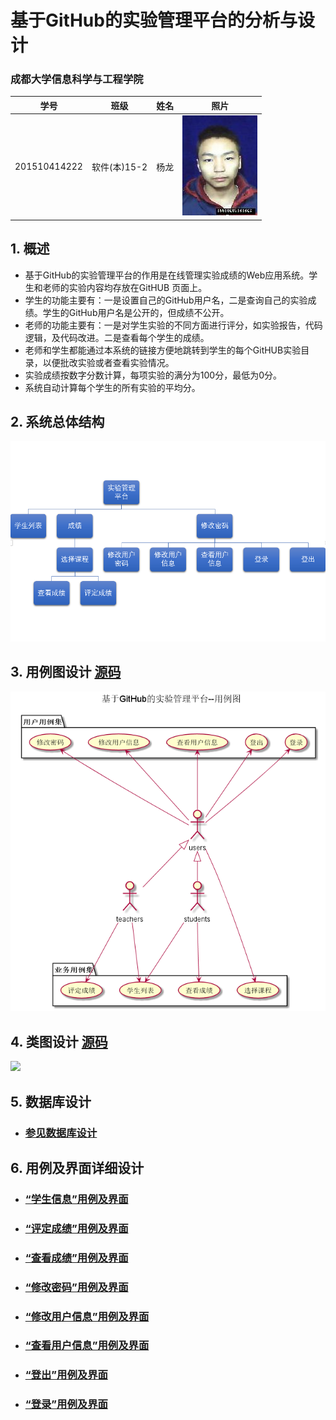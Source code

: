 # 基于GitHub的实验管理平台的分析与设计

### 成都大学信息科学与工程学院
|学号|班级|姓名|照片|
 |:-------:|:-------------: | :----------:|:---:|
 |201510414222|软件(本)15-2|杨龙|![flow1](../myself.jpg)|

## 1. 概述
- 基于GitHub的实验管理平台的作用是在线管理实验成绩的Web应用系统。学生和老师的实验内容均存放在GitHUB
页面上。
- 学生的功能主要有：一是设置自己的GitHub用户名，二是查询自己的实验成绩。学生的GitHub用户名是公开的，但成绩不公开。
- 老师的功能主要有：一是对学生实验的不同方面进行评分，如实验报告，代码逻辑，及代码改进。二是查看每个学生的成绩。
- 老师和学生都能通过本系统的链接方便地跳转到学生的每个GitHUB实验目录，以便批改实验或者查看实验情况。
- 实验成绩按数字分数计算，每项实验的满分为100分，最低为0分。
- 系统自动计算每个学生的所有实验的平均分。
    
## 2. 系统总体结构
![](系统总体结构.png)
    
## 3. 用例图设计 [源码](用例图.puml)
![](基于GitHub的实验管理平台--用例图.png)

## 4. 类图设计 [源码](class.puml)
![](类.png)

## 5. 数据库设计
- ### [参见数据库设计](数据库实现.md)

## 6. 用例及界面详细设计
- ### [“学生信息”用例及界面](学生信息用例.md)
- ### [“评定成绩”用例及界面](评定成绩用例.md)
- ### [“查看成绩”用例及界面](查看成绩用例.md)
- ### [“修改密码”用例及界面](修改密码用例.md)
- ### [“修改用户信息”用例及界面](修改用户信息用例.md)
- ### [“查看用户信息”用例及界面](查看用户信息用例.md)
- ### [“登出”用例及界面](登出用例.md)
- ### [“登录”用例及界面](登录用例.md)
